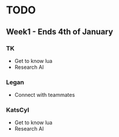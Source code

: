 TODO
====

Week1 - Ends 4th of January
---------------------------

### TK ###
* Get to know lua
* Research AI

### Legan ###
* Connect with teammates

### KatsCyl ###
* Get to know lua
* Research AI
